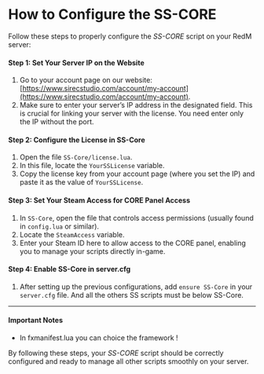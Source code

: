 # How to Configure the SS-CORE

Follow these steps to properly configure the _SS-CORE_ script on your RedM server:

#### Step 1: Set Your Server IP on the Website

1. Go to your account page on our website: [https://www.sirecstudio.com/account/my-account](https://www.sirecstudio.com/account/my-account).
2. Make sure to enter your server’s IP address in the designated field. This is crucial for linking your server with the license. You need enter only the IP without the port.

#### Step 2: Configure the License in SS-Core

1. Open the file `SS-Core/license.lua`.
2. In this file, locate the `YourSSLicense` variable.
3. Copy the license key from your account page (where you set the IP) and paste it as the value of `YourSSLicense`.

#### Step 3: Set Your Steam Access for CORE Panel Access

1. In `SS-Core`, open the file that controls access permissions (usually found in `config.lua` or similar).
2. Locate the `SteamAccess` variable.
3. Enter your Steam ID here to allow access to the CORE panel, enabling you to manage your scripts directly in-game.

#### Step 4: Enable SS-Core in server.cfg

1. After setting up the previous configurations, add `ensure SS-Core` in your `server.cfg` file. And all the others SS scripts must be below SS-Core.

***

#### Important Notes

* In fxmanifest.lua you can choice the framework !

By following these steps, your _SS-CORE_ script should be correctly configured and ready to manage all other scripts smoothly on your server.
